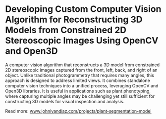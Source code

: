 # Developing Custom Computer Vision Algorithm for Reconstructing 3D Models from Constrained 2D Stereoscopic Images Using OpenCV and Open3D

A computer vision algorithm that reconstructs a 3D model from constrained 2D stereoscopic images captured from the front, left, back, and right of an object. Unlike traditional photogrammetry that requires many angles, this approach is designed to address limited views. It combines standalone computer vision techniques into a unified process, leveraging OpenCV and Open3D libraries. It is useful in applications such as plant phenotyping, where capturing multiple angles may be challenging yet still sufficient for constructing 3D models for visual inspection and analysis.

Read more: www.johnivandiaz.com/projects/plant-segmentation-model